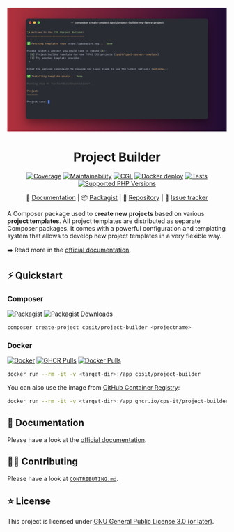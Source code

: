 <div align="center">

![Logo](docs/_static/img/header.svg)

# Project Builder

[![Coverage](https://img.shields.io/coverallsCoverage/github/CPS-IT/project-builder?logo=coveralls)](https://coveralls.io/github/CPS-IT/project-builder)
[![Maintainability](https://img.shields.io/codeclimate/maintainability/CPS-IT/project-builder?logo=codeclimate)](https://codeclimate.com/github/CPS-IT/project-builder/maintainability)
[![CGL](https://img.shields.io/github/actions/workflow/status/CPS-IT/project-builder/cgl.yaml?label=cgl&logo=github)](https://github.com/CPS-IT/project-builder/actions/workflows/cgl.yaml)
[![Docker deploy](https://img.shields.io/github/actions/workflow/status/CPS-IT/project-builder/docker.yaml?label=docker&logo=github)](https://github.com/CPS-IT/project-builder/actions/workflows/docker.yaml)
[![Tests](https://img.shields.io/github/actions/workflow/status/CPS-IT/project-builder/tests.yaml?label=tests&logo=github)](https://github.com/CPS-IT/project-builder/actions/workflows/tests.yaml)
[![Supported PHP Versions](https://img.shields.io/packagist/dependency-v/cpsit/project-builder/php?logo=php)](https://packagist.org/packages/cpsit/project-builder)

📙&nbsp;[Documentation](https://project-builder.cps-it.de/) |
📦&nbsp;[Packagist](https://packagist.org/packages/cpsit/project-builder) |
💾&nbsp;[Repository](https://github.com/CPS-IT/project-builder) |
🐛&nbsp;[Issue tracker](https://github.com/CPS-IT/project-builder/issues)

</div>

A Composer package used to **create new projects** based on various **project templates**.
All project templates are distributed as separate Composer packages. It comes with a
powerful configuration and templating system that allows to develop new project templates
in a very flexible way.

➡️ Read more in the [official documentation][1].

## ⚡ Quickstart

### Composer

[![Packagist](https://img.shields.io/packagist/v/cpsit/project-builder?label=version&logo=packagist)](https://packagist.org/packages/cpsit/project-builder)
[![Packagist Downloads](https://img.shields.io/packagist/dt/cpsit/project-builder?color=brightgreen)](https://packagist.org/packages/cpsit/project-builder)

```bash
composer create-project cpsit/project-builder <projectname>
```

### Docker

[![Docker](https://img.shields.io/docker/v/cpsit/project-builder?label=version&logo=docker&sort=semver)](https://hub.docker.com/r/cpsit/project-builder)
[![GHCR Pulls](https://img.shields.io/badge/dynamic/json?url=https%3A%2F%2Fipitio.github.io%2Fbackage%2FCPS-IT%2Fproject-builder%2Fproject-builder.json&query=%24.downloads&label=GHCR%20pulls&color=brightgreen)](https://github.com/CPS-IT/project-builder/pkgs/container/project-builder)
[![Docker Pulls](https://img.shields.io/docker/pulls/cpsit/project-builder?color=brightgreen)](https://hub.docker.com/r/cpsit/project-builder)

```bash
docker run --rm -it -v <target-dir>:/app cpsit/project-builder
```

You can also use the image from [GitHub Container Registry][2]:

```bash
docker run --rm -it -v <target-dir>:/app ghcr.io/cps-it/project-builder
```

## 📙 Documentation

Please have a look at the [official documentation][1].

## 🧑‍💻 Contributing

Please have a look at [`CONTRIBUTING.md`](CONTRIBUTING.md).

## ⭐ License

This project is licensed under [GNU General Public License 3.0 (or later)](LICENSE).

[1]: https://project-builder.cps-it.de/
[2]: https://github.com/CPS-IT/project-builder/pkgs/container/project-builder

